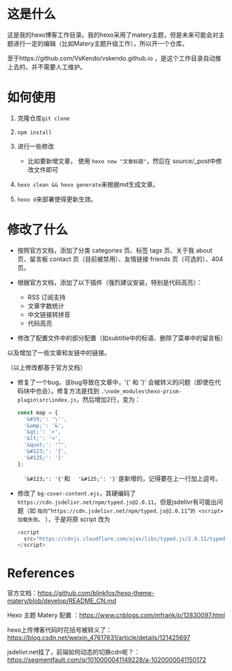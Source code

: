 # 这是什么

这是我的hexo博客工作目录。我的hexo采用了matery主题，但是未来可能会对主题进行一定的编辑（比如Matery主题升级工作），所以开一个仓库。

至于https://github.com/VsKendo/vskendo.github.io ，是这个工作目录自动推上去的，并不需要人工维护。

# 如何使用

1. 克隆仓库`git clone`
2. `npm install`
3. 进行一些修改
   - 比如要新增文章， 使用 `hexo new "文章标题"`，然后在 source/_post中修改文件即可

4. `hexo clean && hexo generate`来根据md生成文章。

5. `hexo d`来部署使得更新生效。

# 修改了什么

- 按照官方文档，添加了分类 categories 页、标签 tags 页、关于我 about 页、留言板 contact 页（目前被禁用）、友情链接 friends 页（可选的）、404 页。
- 根据官方文档，添加了以下插件（强烈建议安装，特别是代码高亮）：
  -  RSS 订阅支持
  - 文章字数统计
  - 中文链接转拼音
  - 代码高亮

- 修改了配置文件中的部分配置（如subtitle中的标语、删除了菜单中的留言板）

以及增加了一些文章和友链中的链接。

（以上修改都基于官方文档）

- 修复了一个bug，该bug导致在文章中，'{' 和 '}' 会被转义的问题（即使在代码块中也会）。修复方法是找到 `.\node_modules\hexo-prism-plugin\src\index.js`，然后增加2行，变为：

  ```javascript
  const map = {
    '&#39;': '\'',
    '&amp;': '&',
    '&gt;': '>',
    '&lt;': '<',
    '&quot;': '"',
    '&#123;': '{',
    '&#125;': '}'
  };
  ```

  `  '&#123;': '{'`和 `  '&#125;': '}'`是新增的，记得要在上一行加上逗号。

- 修改了 `bg-cover-content.ejs`，其硬编码了 `https://cdn.jsdelivr.net/npm/typed.js@2.0.11`，但是jsdelivr有可能出问题（如 `指向“https://cdn.jsdelivr.net/npm/typed.js@2.0.11”的 <script> 加载失败。` ），于是将原 script 改为

  ```javascript
  <script 
  	src="https://cdnjs.cloudflare.com/ajax/libs/typed.js/2.0.11/typed.min.js">
  </script>
  ```
  
  

# References

官方文档：https://github.com/blinkfox/hexo-theme-matery/blob/develop/README_CN.md

Hexo 主题 Matery 配置 ：https://www.cnblogs.com/mfrank/p/12830097.html

hexo上传博客代码时花括号被转义了：https://blog.csdn.net/weixin_47617631/article/details/121425697

jsdelivr.net挂了，前端如何动态的切换cdn呢？：https://segmentfault.com/q/1010000041149228/a-1020000041150172